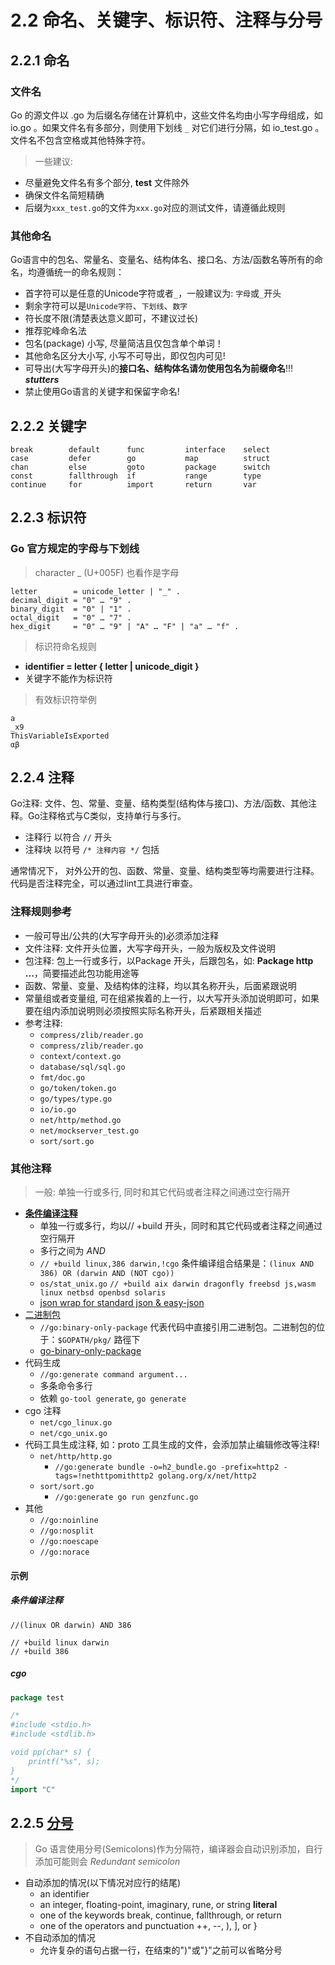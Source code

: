 # 2.2 命名、关键字、标识符、注释与分号

## 2.2.1 命名

### 文件名

Go 的源文件以 .go 为后缀名存储在计算机中，这些文件名均由小写字母组成，如 io.go 。如果文件名有多部分，则使用下划线 `_` 对它们进行分隔，如 io_test.go 。文件名不包含空格或其他特殊字符。

>一些建议:

- 尽量避免文件名有多个部分, **test** 文件除外
- 确保文件名简短精确
- 后缀为`xxx_test.go`的文件为`xxx.go`对应的测试文件，请遵循此规则

### 其他命名

Go语言中的包名、常量名、变量名、结构体名、接口名、方法/函数名等所有的命名，均遵循统一的命名规则：

- 首字符可以是任意的Unicode字符或者`_`，一般建议为: `字母`或`_`开头
- 剩余字符可以是`Unicode字符`、`下划线`、`数字`
- 符长度不限(清楚表达意义即可，不建议过长)
- 推荐驼峰命名法
- 包名(package) 小写, 尽量简洁且仅包含单个单词！
- 其他命名区分大小写, 小写不可导出，即仅包内可见!
- 可导出(大写字母开头)的**接口名、结构体名请勿使用包名为前缀命名**!!! _**stutters**_
- 禁止使用Go语言的关键字和保留字命名!

## 2.2.2 关键字

```text
break        default      func         interface    select
case         defer        go           map          struct
chan         else         goto         package      switch
const        fallthrough  if           range        type
continue     for          import       return       var
```

## 2.2.3 标识符

### Go 官方规定的字母与下划线

>character _ (U+005F) 也看作是字母

```text
letter        = unicode_letter | "_" .
decimal_digit = "0" … "9" .
binary_digit  = "0" | "1" .
octal_digit   = "0" … "7" .
hex_digit     = "0" … "9" | "A" … "F" | "a" … "f" .
```

>标识符命名规则

- **identifier = letter { letter | unicode_digit }**
- 关键字不能作为标识符

>有效标识符举例

```text
a
_x9
ThisVariableIsExported
αβ
```

## 2.2.4 注释

Go注释: 文件、包、常量、变量、结构类型(结构体与接口)、方法/函数、其他注释。Go注释格式与C类似，支持单行与多行。

- 注释行 以符合 `//` 开头
- 注释块 以符号 `/* 注释内容 */` 包括

通常情况下， 对外公开的包、函数、常量、变量、结构类型等均需要进行注释。代码是否注释完全，可以通过lint工具进行审查。

### 注释规则参考

- 一般可导出/公共的(大写字母开头的)必须添加注释
- 文件注释: 文件开头位置，大写字母开头，一般为版权及文件说明
- 包注释: 包上一行或多行，以Package 开头，后跟包名，如: **Package http ...**，简要描述此包功能用途等
- 函数、常量、变量、及结构体的注释，均以其名称开头，后面紧跟说明
- 常量组或者变量组, 可在组紧挨着的上一行，以大写开头添加说明即可，如果要在组内添加说明则必须按照实际名称开头，后紧跟相关描述
- 参考注释:
  - `compress/zlib/reader.go`
  - `compress/zlib/reader.go`
  - `context/context.go`
  - `database/sql/sql.go`
  - `fmt/doc.go`
  - `go/token/token.go`
  - `go/types/type.go`
  - `io/io.go`
  - `net/http/method.go`
  - `net/mockserver_test.go`
  - `sort/sort.go`

### 其他注释

>一般: 单独一行或多行, 同时和其它代码或者注释之间通过空行隔开

- **[条件编译注释](https://tip.golang.org/pkg/go/build/#hdr-Build_Constraints)**
  - 单独一行或多行，均以// +build 开头，同时和其它代码或者注释之间通过空行隔开
  - 多行之间为 _AND_
  - `// +build linux,386 darwin,!cgo` 条件编译组合结果是：`(linux AND 386) OR (darwin AND (NOT cgo))`
  - `os/stat_unix.go` `// +build aix darwin dragonfly freebsd js,wasm linux netbsd openbsd solaris`
  - [json wrap for standard json & easy-json](https://github.com/xwi88/kit4go/blob/master/json/jsoniter.go)
- [二进制包](https://tip.golang.org/pkg/go/build/#hdr-Binary_Only_Packages)
  - `//go:binary-only-package` 代表代码中直接引用二进制包。二进制包的位于：`$GOPATH/pkg/` 路徑下
  - [go-binary-only-package](https://github.com/tcnksm/go-binary-only-package)
- 代码生成
  - `//go:generate command argument...`
  - 多条命令多行
  - 依赖 `go-tool generate`, `go generate`
- cgo 注释
  - `net/cgo_linux.go`
  - `net/cgo_unix.go`
- 代码工具生成注释, 如：proto 工具生成的文件，会添加禁止编辑修改等注释!
  - `net/http/http.go` 
    - `//go:generate bundle -o=h2_bundle.go -prefix=http2 -tags=!nethttpomithttp2 golang.org/x/net/http2`
  - `sort/sort.go`
    - `//go:generate go run genzfunc.go`
- 其他
  - `//go:noinline`
  - `//go:nosplit`
  - `//go:noescape`
  - `//go:norace`

#### 示例

##### 条件编译注释

```text
//(linux OR darwin) AND 386

// +build linux darwin
// +build 386
```

##### cgo

```go
package test

/*
#include <stdio.h>
#include <stdlib.h>

void pp(char* s) {
	printf("%s", s);
}
*/
import "C"

```

## 2.2.5 [分号](https://golang.org/ref/spec#Semicolons)

>Go 语言使用分号(Semicolons)作为分隔符，编译器会自动识别添加，自行添加可能则会 _Redundant semicolon_

- 自动添加的情况(以下情况对应行的结尾)
  - an identifier
  - an integer, floating-point, imaginary, rune, or string **literal**
  - one of the keywords break, continue, fallthrough, or return
  - one of the operators and punctuation ++, --, ), ], or }
- 不自动添加的情况
  - 允许复杂的语句占据一行，在结束的")"或"}"之前可以省略分号
